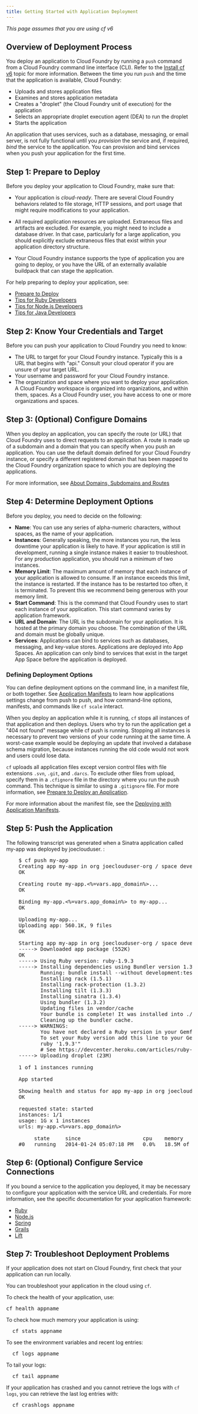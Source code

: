 ```yaml
---
title: Getting Started with Application Deployment
---
```

_This page assumes that you are using cf v6_

## <a id='intro'></a>Overview of Deployment Process ##

You deploy an application to Cloud Foundry by running a `push` command from a
Cloud Foundry command line interface (CLI). Refer to the [Install cf v6](../installcf/install-go-cli.html) topic for more information.
Between the time you run `push` and the time that the application is available,
Cloud Foundry:

* Uploads and stores application files
* Examines and stores application metadata
* Creates a "droplet" (the Cloud Foundry unit of execution) for the application
* Selects an appropriate droplet execution agent (DEA) to run the droplet
* Starts the application

An application that uses services, such as a database, messaging, or email
server, is not fully functional until you *provision* the service and, if
required, *bind* the service to the application.
You can provision and bind services when you push your application for the first
time.

## <a id='prepare'></a>Step 1: Prepare to Deploy ##

Before you deploy your application to Cloud Foundry, make sure that:

* Your application is *cloud-ready*.
There are several Cloud Foundry behaviors related to file storage, HTTP
sessions, and port usage that might require modifications to your application.

* All required application resources are uploaded. Extraneous files and
artifacts are excluded.
For example, you might need to include a database driver. In that case, particularly for a
large application, you should explicitly exclude extraneous files that
exist within your application directory structure.

* Your Cloud Foundry instance supports the type of application you are going to
deploy, or you have the URL of an externally available buildpack that can stage
the application.

For help preparing to
deploy your application, see:

* [Prepare to Deploy](prepare-to-deploy.html)
* [Tips for Ruby Developers](ruby-tips.html)
* [Tips for Node.js Developers](node-tips.html)
* [Tips for Java Developers](java-tips.html)

## <a id='logon-target'></a>Step 2: Know Your Credentials and Target ##

Before you can push your application to Cloud Foundry you need to know:

* The URL to target for your Cloud Foundry instance.
Typically this is a URL that begins with "api."
Consult your cloud operator if you are unsure of your target URL.
* Your username and password for your Cloud Foundry instance.
* The organization and space where you want to deploy your application.
A Cloud Foundry workspace is organized into organizations, and within them,
spaces.
As a Cloud Foundry user, you have access to one or more organizations and
spaces.

## <a id='domain'></a>Step 3: (Optional) Configure Domains ##

When you deploy an application, you can specify the route (or URL) that Cloud
Foundry uses to direct requests to an application.
A route is made up of a subdomain and a domain that you can specify when you
push an application.
You can use the default domain defined for your Cloud Foundry instance, or
specify a different registered domain that has been mapped to the Cloud Foundry
organization space to which you are deploying the applications.

For more information, see [About Domains, Subdomains and Routes](./domains-routes.html)

## <a id='options'></a>Step 4: Determine Deployment Options ##

Before you deploy, you need to decide on the following:

* **Name**: You can use any series of alpha-numeric characters, without spaces,
as the name of your application.
* **Instances**: Generally speaking, the more instances you run, the less downtime
your application is likely to have.
If your application is still in development, running a single instance makes it
easier to troubleshoot.
For any production application, you should run a minimum of two instances.
* **Memory Limit**: The maximum amount of memory that each instance of your
application is allowed to consume.
If an instance exceeds this limit, the instance is restarted.
If the instance has to be restarted too often, it is terminated.
To prevent this we recommend being generous with your memory limit.
* **Start Command**: This is the command that Cloud Foundry uses to start
each instance of your application.
This start command varies by application framework.
* **URL and Domain**: The URL is the subdomain for your application. It is hosted at the
primary domain you choose.
The combination of the URL and domain must be globally unique.
* **Services**: Applications can bind to services such as databases, messaging, and key-value stores.
Applications are deployed into App Spaces.
An application can only bind to services that exist in the target App Space before the application is deployed.

### <a id='defining-options'></a>Defining Deployment Options ###

You can define deployment options on the command line, in a
manifest file, or both together.
See [Application Manifests](./manifest.html) to learn how applications settings change from push to push, and how command-line options, manifests, and commands like `cf scale` interact.

When you deploy an application while it is running, `cf` stops all instances of
that application and then deploys.
Users who try to run the application get a "404 not found" message while cf push
is running.
Stopping all instances is necessary to prevent two versions of your code running
at the same time.
A worst-case example would be deploying an update that involved a database
schema migration, because instances running the old code would not work and
users could lose data.

`cf` uploads all application files except version control files with file
extensions `.svn`, `.git`, and `.darcs`.
To exclude other files from upload, specify them in a `.cfignore` file in the
directory where you run the push command.
This technique is similar to using a `.gitignore` file.
For more information, see [Prepare to Deploy an Application](./prepare-to-deploy.html#exclude).

For more information about the manifest file, see the [Deploying with Application Manifests](./manifest.html).

## <a id='push'></a>Step 5: Push the Application ##

The following transcript was generated when a Sinatra application called my-app was deployed by joeclouduser.
:

<pre class="terminal">
	$ cf push my-app
	Creating app my-app in org joeclouduser-org / space development as joeclouduser@<%=vars.app_domain%>...
	OK

	Creating route my-app.<%=vars.app_domain%>...
	OK

	Binding my-app.<%=vars.app_domain%> to my-app...
	OK

	Uploading my-app...
	Uploading app: 560.1K, 9 files
	OK

	Starting app my-app in org joeclouduser-org / space development as joeclouduser@<%=vars.app_domain%>...
	-----> Downloaded app package (552K)
	OK
	-----> Using Ruby version: ruby-1.9.3
	-----> Installing dependencies using Bundler version 1.3.2
	       Running: bundle install --without development:test --path vendor/bundle --binstubs vendor/bundle/bin --deployment
	       Installing rack (1.5.1)
	       Installing rack-protection (1.3.2)
	       Installing tilt (1.3.3)
	       Installing sinatra (1.3.4)
	       Using bundler (1.3.2)
	       Updating files in vendor/cache
	       Your bundle is complete! It was installed into ./vendor/bundle
	       Cleaning up the bundler cache.
	-----> WARNINGS:
	       You have not declared a Ruby version in your Gemfile.
	       To set your Ruby version add this line to your Gemfile:"
	       ruby '1.9.3'"
	       # See https://devcenter.heroku.com/articles/ruby-versions for more information."
	-----> Uploading droplet (23M)

	1 of 1 instances running

	App started

	Showing health and status for app my-app in org joeclouduser-org / space development as joeclouduser@<%=vars.app_domain%>...
	OK

	requested state: started
	instances: 1/1
	usage: 1G x 1 instances
	urls: my-app.<%=vars.app_domain%>

	     state     since                    cpu    memory        disk
	#0   running   2014-01-24 05:07:18 PM   0.0%   18.5M of 1G   52.5M of 1G
</pre>

## <a id='service-connection'></a>Step 6: (Optional) Configure Service Connections ##

If you bound a service to the application you deployed, it may be necessary to
configure your application with the service URL and credentials.
For more information, see the specific documentation for your application
framework:

* [Ruby](../services/ruby-service-bindings.html)
* [Node.js](../services/node-service-bindings.html)
* [Spring](../services/spring-service-bindings.html)
* [Grails](../services/grails-service-bindings.html)
* [Lift](../services/lift-service-bindings.html)

## <a id='troubleshoot-push'></a>Step 7: Troubleshoot Deployment Problems ##

If your application does not start on Cloud Foundry, first check that your
application can run locally.

You can troubleshoot your application in the cloud using `cf`.

To check the health of your application, use:

<pre class="terminal">
cf health appname
</pre>

To check how much memory your application is using:

<pre class="terminal">
  cf stats appname
</pre>

To see the environment variables and recent log entries:

<pre class="terminal">
  cf logs appname
</pre>

To tail your logs:

<pre class="terminal">
  cf tail appname
</pre>

If your application has crashed and you cannot retrieve the logs with `cf logs`,
you can retrieve the last log entries with:

<pre class="terminal">
  cf crashlogs appname
</pre>
